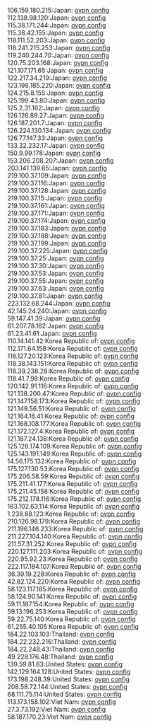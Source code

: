 106.159.180.215:Japan: [ovpn config](vpn/106_159_180_215.ovpn)  
112.138.98.120:Japan: [ovpn config](vpn/112_138_98_120.ovpn)  
115.38.171.244:Japan: [ovpn config](vpn/115_38_171_244.ovpn)  
115.38.42.155:Japan: [ovpn config](vpn/115_38_42_155.ovpn)  
118.111.52.203:Japan: [ovpn config](vpn/118_111_52_203.ovpn)  
118.241.215.253:Japan: [ovpn config](vpn/118_241_215_253.ovpn)  
119.240.244.70:Japan: [ovpn config](vpn/119_240_244_70.ovpn)  
120.75.203.168:Japan: [ovpn config](vpn/120_75_203_168.ovpn)  
121.107.171.65:Japan: [ovpn config](vpn/121_107_171_65.ovpn)  
122.217.34.219:Japan: [ovpn config](vpn/122_217_34_219.ovpn)  
123.198.185.220:Japan: [ovpn config](vpn/123_198_185_220.ovpn)  
124.215.8.155:Japan: [ovpn config](vpn/124_215_8_155.ovpn)  
125.199.43.80:Japan: [ovpn config](vpn/125_199_43_80.ovpn)  
125.2.31.162:Japan: [ovpn config](vpn/125_2_31_162.ovpn)  
126.126.89.27:Japan: [ovpn config](vpn/126_126_89_27.ovpn)  
126.187.201.7:Japan: [ovpn config](vpn/126_187_201_7.ovpn)  
126.224.130.134:Japan: [ovpn config](vpn/126_224_130_134.ovpn)  
126.77.147.33:Japan: [ovpn config](vpn/126_77_147_33.ovpn)  
133.32.232.17:Japan: [ovpn config](vpn/133_32_232_17.ovpn)  
150.9.99.178:Japan: [ovpn config](vpn/150_9_99_178.ovpn)  
153.206.208.207:Japan: [ovpn config](vpn/153_206_208_207.ovpn)  
203.141.139.65:Japan: [ovpn config](vpn/203_141_139_65.ovpn)  
219.100.37.109:Japan: [ovpn config](vpn/219_100_37_109.ovpn)  
219.100.37.116:Japan: [ovpn config](vpn/219_100_37_116.ovpn)  
219.100.37.128:Japan: [ovpn config](vpn/219_100_37_128.ovpn)  
219.100.37.15:Japan: [ovpn config](vpn/219_100_37_15.ovpn)  
219.100.37.161:Japan: [ovpn config](vpn/219_100_37_161.ovpn)  
219.100.37.171:Japan: [ovpn config](vpn/219_100_37_171.ovpn)  
219.100.37.174:Japan: [ovpn config](vpn/219_100_37_174.ovpn)  
219.100.37.183:Japan: [ovpn config](vpn/219_100_37_183.ovpn)  
219.100.37.188:Japan: [ovpn config](vpn/219_100_37_188.ovpn)  
219.100.37.199:Japan: [ovpn config](vpn/219_100_37_199.ovpn)  
219.100.37.225:Japan: [ovpn config](vpn/219_100_37_225.ovpn)  
219.100.37.25:Japan: [ovpn config](vpn/219_100_37_25.ovpn)  
219.100.37.30:Japan: [ovpn config](vpn/219_100_37_30.ovpn)  
219.100.37.53:Japan: [ovpn config](vpn/219_100_37_53.ovpn)  
219.100.37.55:Japan: [ovpn config](vpn/219_100_37_55.ovpn)  
219.100.37.63:Japan: [ovpn config](vpn/219_100_37_63.ovpn)  
219.100.37.81:Japan: [ovpn config](vpn/219_100_37_81.ovpn)  
223.132.68.244:Japan: [ovpn config](vpn/223_132_68_244.ovpn)  
42.145.24.240:Japan: [ovpn config](vpn/42_145_24_240.ovpn)  
59.147.41.39:Japan: [ovpn config](vpn/59_147_41_39.ovpn)  
61.207.78.162:Japan: [ovpn config](vpn/61_207_78_162.ovpn)  
61.23.41.61:Japan: [ovpn config](vpn/61_23_41_61.ovpn)  
110.14.141.42:Korea Republic of: [ovpn config](vpn/110_14_141_42.ovpn)  
112.171.64.158:Korea Republic of: [ovpn config](vpn/112_171_64_158.ovpn)  
116.127.20.123:Korea Republic of: [ovpn config](vpn/116_127_20_123.ovpn)  
118.38.143.151:Korea Republic of: [ovpn config](vpn/118_38_143_151.ovpn)  
118.39.238.28:Korea Republic of: [ovpn config](vpn/118_39_238_28.ovpn)  
118.41.7.98:Korea Republic of: [ovpn config](vpn/118_41_7_98.ovpn)  
120.142.91.116:Korea Republic of: [ovpn config](vpn/120_142_91_116.ovpn)  
121.138.200.47:Korea Republic of: [ovpn config](vpn/121_138_200_47.ovpn)  
121.147.158.173:Korea Republic of: [ovpn config](vpn/121_147_158_173.ovpn)  
121.149.56.51:Korea Republic of: [ovpn config](vpn/121_149_56_51.ovpn)  
121.164.16.41:Korea Republic of: [ovpn config](vpn/121_164_16_41.ovpn)  
121.168.108.177:Korea Republic of: [ovpn config](vpn/121_168_108_177.ovpn)  
121.172.127.4:Korea Republic of: [ovpn config](vpn/121_172_127_4.ovpn)  
121.187.24.138:Korea Republic of: [ovpn config](vpn/121_187_24_138.ovpn)  
125.128.174.109:Korea Republic of: [ovpn config](vpn/125_128_174_109.ovpn)  
125.143.191.149:Korea Republic of: [ovpn config](vpn/125_143_191_149.ovpn)  
14.56.175.132:Korea Republic of: [ovpn config](vpn/14_56_175_132.ovpn)  
175.127.130.53:Korea Republic of: [ovpn config](vpn/175_127_130_53.ovpn)  
175.206.58.59:Korea Republic of: [ovpn config](vpn/175_206_58_59.ovpn)  
175.211.41.177:Korea Republic of: [ovpn config](vpn/175_211_41_177.ovpn)  
175.211.45.158:Korea Republic of: [ovpn config](vpn/175_211_45_158.ovpn)  
175.212.178.116:Korea Republic of: [ovpn config](vpn/175_212_178_116.ovpn)  
183.102.63.114:Korea Republic of: [ovpn config](vpn/183_102_63_114.ovpn)  
1.238.88.123:Korea Republic of: [ovpn config](vpn/1_238_88_123.ovpn)  
210.126.98.179:Korea Republic of: [ovpn config](vpn/210_126_98_179.ovpn)  
211.196.146.233:Korea Republic of: [ovpn config](vpn/211_196_146_233.ovpn)  
211.227.104.140:Korea Republic of: [ovpn config](vpn/211_227_104_140.ovpn)  
211.57.31.252:Korea Republic of: [ovpn config](vpn/211_57_31_252.ovpn)  
220.127.111.203:Korea Republic of: [ovpn config](vpn/220_127_111_203.ovpn)  
220.95.92.23:Korea Republic of: [ovpn config](vpn/220_95_92_23.ovpn)  
222.117.184.107:Korea Republic of: [ovpn config](vpn/222_117_184_107.ovpn)  
36.39.19.228:Korea Republic of: [ovpn config](vpn/36_39_19_228.ovpn)  
42.82.124.220:Korea Republic of: [ovpn config](vpn/42_82_124_220.ovpn)  
58.123.117.185:Korea Republic of: [ovpn config](vpn/58_123_117_185.ovpn)  
58.124.90.141:Korea Republic of: [ovpn config](vpn/58_124_90_141.ovpn)  
59.11.187.154:Korea Republic of: [ovpn config](vpn/59_11_187_154.ovpn)  
59.13.196.253:Korea Republic of: [ovpn config](vpn/59_13_196_253.ovpn)  
59.22.75.140:Korea Republic of: [ovpn config](vpn/59_22_75_140.ovpn)  
61.255.40.105:Korea Republic of: [ovpn config](vpn/61_255_40_105.ovpn)  
184.22.103.103:Thailand: [ovpn config](vpn/184_22_103_103.ovpn)  
184.22.232.216:Thailand: [ovpn config](vpn/184_22_232_216.ovpn)  
184.22.248.43:Thailand: [ovpn config](vpn/184_22_248_43.ovpn)  
49.228.176.48:Thailand: [ovpn config](vpn/49_228_176_48.ovpn)  
139.59.81.63:United States: [ovpn config](vpn/139_59_81_63.ovpn)  
142.129.164.128:United States: [ovpn config](vpn/142_129_164_128.ovpn)  
173.198.248.39:United States: [ovpn config](vpn/173_198_248_39.ovpn)  
208.58.72.144:United States: [ovpn config](vpn/208_58_72_144.ovpn)  
68.111.75.114:United States: [ovpn config](vpn/68_111_75_114.ovpn)  
113.173.158.102:Viet Nam: [ovpn config](vpn/113_173_158_102.ovpn)  
27.3.73.192:Viet Nam: [ovpn config](vpn/27_3_73_192.ovpn)  
58.187.170.23:Viet Nam: [ovpn config](vpn/58_187_170_23.ovpn)  
